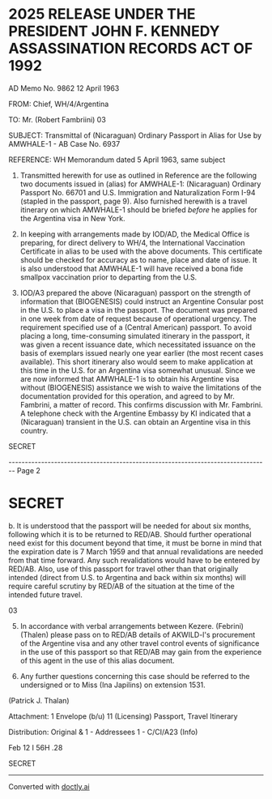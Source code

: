 # 2025 RELEASE UNDER THE PRESIDENT JOHN F. KENNEDY ASSASSINATION RECORDS ACT OF 1992

AD Memo No. 9862
12 April 1963

FROM: Chief, WH/4/Argentina

TO: Mr. (Robert Fambriini) 03

SUBJECT: Transmittal of (Nicaraguan) Ordinary Passport in Alias
for Use by AMWHALE-1 - AB Case No. 6937

REFERENCE: WH Memorandum dated 5 April 1963, same subject

1. Transmitted herewith for use as outlined in Reference are the following two documents issued in (alias) for AMWHALE-1: (Nicaraguan) Ordinary Passport No. 66701 and U.S. Immigration and Naturalization Form I-94 (stapled in the passport, page 9). Also furnished herewith is a travel itinerary on which AMWHALE-1 should be briefed *before* he applies for the Argentina visa in New York.

2. In keeping with arrangements made by IOD/AD, the Medical Office is preparing, for direct delivery to WH/4, the International Vaccination Certificate in alias to be used with the above documents. This certificate should be checked for accuracy as to name, place and date of issue. It is also understood that AMWHALE-1 will have received a bona fide smallpox vaccination prior to departing from the U.S.

3. IOD/A3 prepared the above (Nicaraguan) passport on the strength of information that (BIOGENESIS) could instruct an Argentine Consular post in the U.S. to place a visa in the passport. The document was prepared in one week from date of request because of operational urgency. The requirement specified use of a (Central American) passport. To avoid placing a long, time-consuming simulated itinerary in the passport, it was given a recent issuance date, which necessitated issuance on the basis of exemplars issued nearly one year earlier (the most recent cases available). This short itinerary also would seem to make application at this time in the U.S. for an Argentina visa somewhat unusual. Since we are now informed that AMWHALE-1 is to obtain his Argentine visa without (BIOGENESIS) assistance we wish to waive the limitations of the documentation provided for this operation, and agreed to by Mr. Fambrini, a matter of record. This confirms discussion with Mr. Fambrini. A telephone check with the Argentine Embassy by KI indicated that a (Nicaraguan) transient in the U.S. can obtain an Argentine visa in this country.

SECRET


-------------------------------------------------------------------------------- Page 2

# SECRET

b. It is understood that the passport will be needed for about six months, following which it is to be returned to RED/AB. Should further operational need exist for this document beyond that time, it must be borne in mind that the expiration date is 7 March 1959 and that annual revalidations are needed from that time forward. Any such revalidations would have to be entered by RED/AB. Also, use of this passport for travel other than that originally intended (direct from U.S. to Argentina and back within six months) will require careful scrutiny by RED/AB of the situation at the time of the intended future travel.

03

5. In accordance with verbal arrangements between Kezere. (Febrini) (Thalen) please pass on to RED/AB details of AKWILD-l's procurement of the Argentine visa and any other travel control events of significance in the use of this passport so that RED/AB may gain from the experience of this agent in the use of this alias document.

6. Any further questions concerning this case should be referred to the undersigned or to Miss (Ina Japilins) on extension 1531.

(Patrick J. Thalan)

Attachment: 1 Envelope (b/u)
11 (Licensing) Passport,
Travel Itinerary

Distribution:
Original & 1 - Addressees
1 - C/CI/A23 (Info)

Feb 12 I 56H .28

SECRET


---
Converted with [doctly.ai](https://doctly.ai)